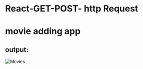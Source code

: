 # React-GET-POST- http Request


# movie adding app 

## output:


![Movies](https://user-images.githubusercontent.com/90918404/217787811-797f13d0-5893-493b-b8ae-0cfe14df2a58.jpg)
